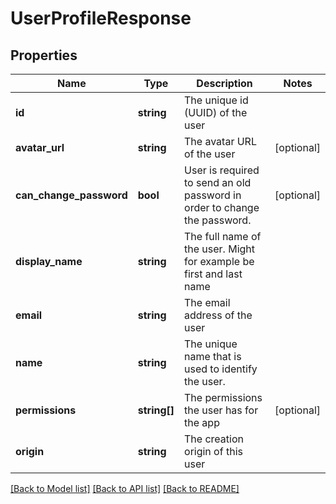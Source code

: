 # UserProfileResponse

## Properties
Name | Type | Description | Notes
------------ | ------------- | ------------- | -------------
**id** | **string** | The unique id (UUID) of the user | 
**avatar_url** | **string** | The avatar URL of the user | [optional] 
**can_change_password** | **bool** | User is required to send an old password in order to change the password. | [optional] 
**display_name** | **string** | The full name of the user. Might for example be first and last name | 
**email** | **string** | The email address of the user | 
**name** | **string** | The unique name that is used to identify the user. | 
**permissions** | **string[]** | The permissions the user has for the app | [optional] 
**origin** | **string** | The creation origin of this user | 

[[Back to Model list]](../README.md#documentation-for-models) [[Back to API list]](../README.md#documentation-for-api-endpoints) [[Back to README]](../README.md)


